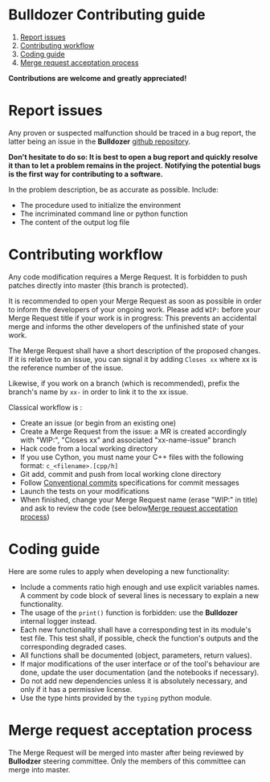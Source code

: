 # Bulldozer Contributing guide

1. [Report issues](#report-issues)
2. [Contributing workflow](#contributing-workflow)
3. [Coding guide](#coding-guide)
4. [Merge request acceptation process](#merge-request-acceptation-process)

**Contributions are welcome and greatly appreciated!**

# Report issues

Any proven or suspected malfunction should be traced in a bug report, the latter being an issue in the **Bulldozer** [github repository](https://github.com/CNES/bulldozer).

**Don't hesitate to do so: It is best to open a bug report and quickly resolve it than to let a problem remains in the project.**
**Notifying the potential bugs is the first way for contributing to a software.**



In the problem description, be as accurate as possible. Include:
* The procedure used to initialize the environment
* The incriminated command line or python function
* The content of the output log file

# Contributing workflow

Any code modification requires a Merge Request. It is forbidden to push patches directly into master (this branch is protected).

It is recommended to open your Merge Request as soon as possible in order to inform the developers of your ongoing work.
Please add `WIP:` before your Merge Request title if your work is in progress: This prevents an accidental merge and informs the other developers of the unfinished state of your work.

The Merge Request shall have a short description of the proposed changes. If it is relative to an issue, you can signal it by adding `Closes xx` where xx is the reference number of the issue.

Likewise, if you work on a branch (which is recommended), prefix the branch's name by `xx-` in order to link it to the xx issue.

Classical workflow is :
* Create an issue (or begin from an existing one)
* Create a Merge Request from the issue: a MR is created accordingly with "WIP:", "Closes xx" and associated "xx-name-issue" branch
* Hack code from a local working directory
* If you use Cython, you must name your C++ files with the following format: `c_<filename>.[cpp/h]`
* Git add, commit and push from local working clone directory
* Follow [Conventional commits](https://www.conventionalcommits.org/) specifications for commit messages
* Launch the tests on your modifications
* When finished, change your Merge Request name (erase "WIP:" in title) and ask to review the code (see below[Merge request acceptation process](#merge-request-acceptation-process))

# Coding guide

Here are some rules to apply when developing a new functionality:
* Include a comments ratio high enough and use explicit variables names. A comment by code block of several lines is necessary to explain a new functionality.
* The usage of the `print()` function is forbidden: use the **Bulldozer** internal logger instead.
* Each new functionality shall have a corresponding test in its module's test file. This test shall, if possible, check the function's outputs and the corresponding degraded cases.
* All functions shall be documented (object, parameters, return values).
* If major modifications of the user interface or of the tool's behaviour are done, update the user documentation (and the notebooks if necessary).
* Do not add new dependencies unless it is absolutely necessary, and only if it has a permissive license.
* Use the type hints provided by the `typing` python module.

# Merge request acceptation process

The Merge Request will be merged into master after being reviewed by **Bullodzer** steering committee. Only the members of this committee can merge into master.